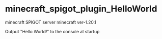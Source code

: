 # minecraft_spigot_plugin_HelloWorld

minecraft SPIGOT server
minecraft ver-1.20.1

Output "Hello World!" to the console at startup
